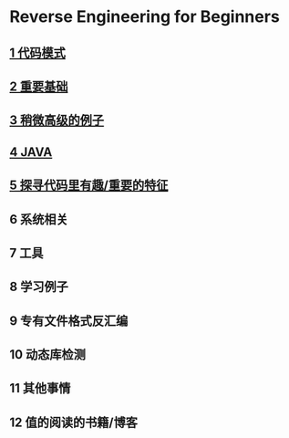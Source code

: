 # Reverse Engineering for Beginners

## [1 代码模式](chapter_01/README.md)

## [2 重要基础](chapter_02/README.md)

## [3 稍微高级的例子](chapter_03/README.md)

## [4 JAVA](chapter_04/README.md)

## [5 探寻代码里有趣/重要的特征](chapter_05/README.md)

## 6 系统相关

## 7 工具

## 8 学习例子

## 9 专有文件格式反汇编

## 10 动态库检测

## 11 其他事情

## 12 值的阅读的书籍/博客
